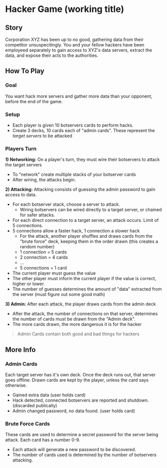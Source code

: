 Hacker Game (working title)
===========================

Story
---------------------------
Corporation XYZ has been up to no good, gathering data from their competitor 
unsuspecitingly.  You and your fellow hackers have been employeed separately to 
gain access to XYZ's data servers, extract the data, and expose their acts to
the authorities.


How To Play
---------------------------
### Goal
You want hack more servers and gather more data than your opponent, before the end of the game.

### Setup
- Each player is given 10 botservers cards to perform hacks.
- Create 3 decks, 10 cards each of "admin cards".  These represent the _target servers_ to be attacked


### Players Turn
**1) Networking:**
On a player's turn, they must wire their botservers to attack the target servers

- To "network" create multiple stacks of your botserver cards
- After wiring, the attacks begin.

**2) Attacking:**
Attacking consists of guessing the admin password to gain access to data.

- For each botserver stack, choose a server to attack.
  - Wiring botservers can be wired directly to a target server, or chained for safer attacks.
- For each direct connection to a target server, an attack occurs.  Limit of 5 connections.
- 5 connections allow a faster hack, 1 connection a slower hack
  - For the attack, another player shuffles and draws cards from the "brute force" deck, keeping them in the order drawn (this creates a random number)
  - 1 connection = 5 cards
  - 2 connection = 4 cards
  - ...
  - 5 connections = 1 card
- The current player must guess the value
- The other player must inform the current player if the value is correct, higher or lower.
- The number of guesses determines the amount of "data" extracted from the server (must figure out some good math)

**3) Admin:**
After each attack, the player draws cards from the admin deck 

- After the attack, the number of connections on that server, determines the number of cards must be drawn from the "Admin deck".
- The more cards drawn, the more dangerous it is for the hacker

> Admin Cards contain both good and bad things for hackers


More Info
---------------------------
### Admin Cards
Each target server has it's own deck.  Once the deck runs out, that server goes
offline.  Drawn cards are kept by the player, unless the card says otherwise.

- Gained extra data (user holds card)
- Hack detected, connected botservers are reported and shutdown. (discarded publically)
- Admin changed password, no data found. (user holds card)


### Brute Force Cards
These cards are used to determine a secret password for the server being attack. Each card has a number 0-9.

- Each attack will generate a new password to be discovered.
- The number of cards used is determined by the number of botservers attacking.


